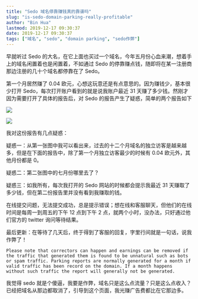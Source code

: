 ```yaml
---
title: "Sedo 域名停靠赚钱真的靠谱吗"
slug: "is-sedo-domain-parking-really-profitable"
author: "Bin Hua"
lastmod: 2019-12-17 09:30:37
date: 2019-12-17 09:30:37
tags: ["域名", "sedo", "domain parking", "sedo作弊"]
---
```


早就听过 Sedo 的大名，在它上面也买过一个域名，今年五月份心血来潮，想着手上的域名闲置着也是闲置着，不如通过 Sedo 的停靠赚点钱，随即将在某一注册商那边注册的几十个域名都停靠在了 Sedo。

第一个月居然赚了 0.04 欧元，心想这玩意还是有点意思的。因为赚钱少，基本很少打开 Sedo，每次打开账户看到的就是说我账户最近 31 天赚了多少钱。然刚才因为需要打开了具体的报告后，对 Sedo 的报告产生了疑惑，简单的两个报告如下

![](/imgs/is-sedo-domain-parking-really-profitable-001.png)

![](/imgs/is-sedo-domain-parking-really-profitable-002.png)

我对这份报告有几点疑惑：

疑惑一：从第一张图中我可以看出来，过去的十二个月域名的独立访客是越来越多，但是在下面的报告中，除了第一个月独立访客最少的时候有 0.04 欧元外，其他月份都是 0。

疑惑二：第二张图中的七月份哪里去了？

疑惑三：如我所有，每次我打开的 Sedo 网站的时候都会提示我最近 31 天赚取了多少钱，但在第二份报告里并没有看到我赚取的钱。

在线提交问题，无法提交成功，总是提示错误；想在线和客服聊天，但他们的在线时间是每周一到周五的下午 12 点到下午 2 点，就两个小时，没办法，只好通过他们官方的 twitter 询问等待结果。

最后更新：在等待了几天后，终于得到了客服的回复，字里行间就是一句话，说我作弊了！

```
Please note that correctors can happen and earnings can be removed if the traffic that generated them is found to be unnatural such as bots or spam traffic. Parking reports are normally generated for a month if valid traffic has been record on the domain. If a month happens without such traffic the report will generally not be generated.
```

我觉得 sedo 就是个傻逼，我要是作弊，域名只是这么点流量？只是这么点收入？已经把域名从那边都取消了，引导到这个页面，我光赚广告费都比在它那边多。